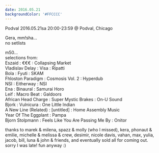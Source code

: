 ```yaml
---
date: 2016.05.21
backgroundColor: '#FFCCCC'
---
```


Podval 2016.05.21sa 20:00-23:59 @ Podval, Chicago  

Gera, mm!sha...  
no setlists  

m50...  
selections from:  
Eszaid : €€€ : Collapsing Market  
Vladislav Delay : Visa : Ripatti  
Bola : Fyuti : SKAM  
Fhloston Paradigm : Cosmosis Vol. 2 : Hyperdub  
NSI : Eitherway : NSI  
Ena : Binaural : Samurai Horo  
Leif : Macro Beat : Galdoors  
African Head Charge : Super Mystic Brakes : On-U Sound  
Bjork : Vulnicura : One Little Indian  
A New Line (Related) : \[untitled\] : Home Assembly Music  
Year Of The Eggplant : Pampa  
Bjorn Stolpmann : Feels Like You Are Passing Me By : Onitor  

thanks to marek & milena, spazz & molly (who I missed), kera, phonaut & emilie, michelle & melissa & crew, desimir, nicole davis, vahan, max, yulia, jacob, bill, luna & john & friends, and eventually sold all for coming out. sorry I was late! fun anyway :)